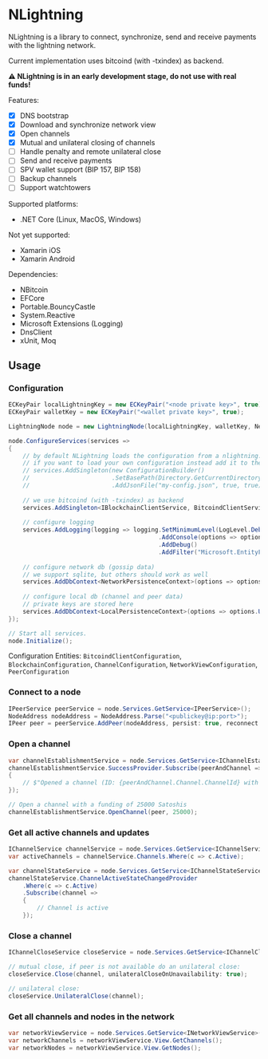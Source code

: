# NLightning

NLightning is a library to connect, synchronize, send and receive payments with the lightning network.

Current implementation uses bitcoind (with -txindex) as backend.

__⚠ NLightning is in an early development stage, do not use with real funds!__

Features:
- [x] DNS bootstrap 
- [x] Download and synchronize network view 
- [x] Open channels
- [x] Mutual and unilateral closing of channels
- [ ] Handle penalty and remote unilateral close 
- [ ] Send and receive payments
- [ ] SPV wallet support (BIP 157, BIP 158)
- [ ] Backup channels
- [ ] Support watchtowers

Supported platforms:
- .NET Core (Linux, MacOS, Windows)

Not yet supported: 
- Xamarin iOS
- Xamarin Android

Dependencies:
- NBitcoin
- EFCore
- Portable.BouncyCastle
- System.Reactive
- Microsoft Extensions (Logging)
- DnsClient
- xUnit, Moq


## Usage

### Configuration

```C#
ECKeyPair localLightningKey = new ECKeyPair("<node private key>", true);
ECKeyPair walletKey = new ECKeyPair("<wallet private key>", true);

LightningNode node = new LightningNode(localLightningKey, walletKey, NetworkParameters.BitcoinTestnet);

node.ConfigureServices(services =>
{
    // by default NLightning loads the configuration from a nlightning.json file located in the working directory.
    // if you want to load your own configuration instead add it to the services:
    // services.AddSingleton(new ConfigurationBuilder()
    //                       .SetBasePath(Directory.GetCurrentDirectory())
    //                       .AddJsonFile("my-config.json", true, true));
        
    // we use bitcoind (with -txindex) as backend
    services.AddSingleton<IBlockchainClientService, BitcoindClientService>();
    
    // configure logging
    services.AddLogging(logging => logging.SetMinimumLevel(LogLevel.Debug)
                                          .AddConsole(options => options.IncludeScopes = false)
                                          .AddDebug()
                                          .AddFilter("Microsoft.EntityFrameworkCore", LogLevel.Warning));
    
    // configure network db (gossip data)
    // we support sqlite, but others should work as well
    services.AddDbContext<NetworkPersistenceContext>(options => options.UseSqlite("Data Source=network.db"));
    
    // configure local db (channel and peer data) 
    // private keys are stored here
    services.AddDbContext<LocalPersistenceContext>(options => options.UseSqlite("Data Source=local.db"));
});

// Start all services.
node.Initialize();
```

Configuration Entities: `BitcoindClientConfiguration`, `BlockchainConfiguration`, `ChannelConfiguration`, `NetworkViewConfiguration`, `PeerConfiguration`

### Connect to a node

```C#
IPeerService peerService = node.Services.GetService<IPeerService>();
NodeAddress nodeAddress = NodeAddress.Parse("<publickey@ip:port>");
IPeer peer = peerService.AddPeer(nodeAddress, persist: true, reconnect: true);
```

### Open a channel

```C#
var channelEstablishmentService = node.Services.GetService<IChannelEstablishmentService>();
channelEstablishmentService.SuccessProvider.Subscribe(peerAndChannel =>
{
    // $"Opened a channel (ID: {peerAndChannel.Channel.ChannelId} with peer {peerAndChannel.Peer.NodeAddress}";  
});

// Open a channel with a funding of 25000 Satoshis
channelEstablishmentService.OpenChannel(peer, 25000);
```

### Get all active channels and updates

```C#
IChannelService channelService = node.Services.GetService<IChannelService>();
var activeChannels = channelService.Channels.Where(c => c.Active);
```

```C#
var channelStateService = node.Services.GetService<IChannelStateService>();
channelStateService.ChannelActiveStateChangedProvider
    .Where(c => c.Active)
    .Subscribe(channel =>
    {
        // Channel is active
    });
```

### Close a channel

```C#
IChannelCloseService closeService = node.Services.GetService<IChannelCloseService>();

// mutual close, if peer is not available do an unilateral close:
closeService.Close(channel, unilateralCloseOnUnavailability: true);

// unilateral close:
closeService.UnilateralClose(channel);
```

### Get all channels and nodes in the network

```C#
var networkViewService = node.Services.GetService<INetworkViewService>();
var networkChannels = networkViewService.View.GetChannels();
var networkNodes = networkViewService.View.GetNodes();
```
